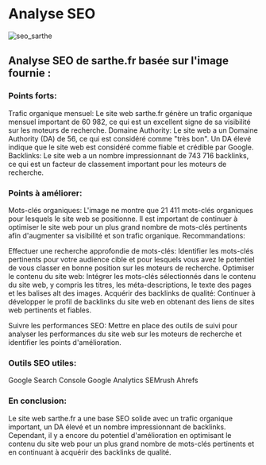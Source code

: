 #  Analyse SEO 

![seo_sarthe](../../../images/sarthe_seo.jpg)


## Analyse SEO de sarthe.fr basée sur l'image fournie :

### Points forts:

Trafic organique mensuel: Le site web sarthe.fr génère un trafic organique mensuel important de 60 982, ce qui est un excellent signe de sa visibilité sur les moteurs de recherche.
Domaine Authority: Le site web a un Domaine Authority (DA) de 56, ce qui est considéré comme "très bon". Un DA élevé indique que le site web est considéré comme fiable et crédible par Google.
Backlinks: Le site web a un nombre impressionnant de 743 716 backlinks, ce qui est un facteur de classement important pour les moteurs de recherche.

### Points à améliorer:

Mots-clés organiques: L'image ne montre que 21 411 mots-clés organiques pour lesquels le site web se positionne. Il est important de continuer à optimiser le site web pour un plus grand nombre de mots-clés pertinents afin d'augmenter sa visibilité et son trafic organique.
Recommandations:

Effectuer une recherche approfondie de mots-clés: Identifier les mots-clés pertinents pour votre audience cible et pour lesquels vous avez le potentiel de vous classer en bonne position sur les moteurs de recherche.
Optimiser le contenu du site web: Intégrer les mots-clés sélectionnés dans le contenu du site web, y compris les titres, les méta-descriptions, le texte des pages et les balises alt des images.
Acquérir des backlinks de qualité: Continuer à développer le profil de backlinks du site web en obtenant des liens de sites web pertinents et fiables.

Suivre les performances SEO: Mettre en place des outils de suivi pour analyser les performances du site web sur les moteurs de recherche et identifier les points d'amélioration.

### Outils SEO utiles:

Google Search Console
Google Analytics
SEMrush
Ahrefs

### En conclusion:

Le site web sarthe.fr a une base SEO solide avec un trafic organique important, un DA élevé et un nombre impressionnant de backlinks. Cependant, il y a encore du potentiel d'amélioration en optimisant le contenu du site web pour un plus grand nombre de mots-clés pertinents et en continuant à acquérir des backlinks de qualité.